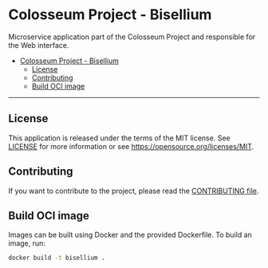 # Colosseum Project - Bisellium

Microservice application part of the Colosseum Project and responsible for the Web interface.

- [Colosseum Project - Bisellium](#colosseum-project---bisellium)
  - [License](#license)
  - [Contributing](#contributing)
  - [Build OCI image](#build-oci-image)

---

## License

This application is released under the terms of the MIT license.
See [LICENSE](LICENSE) for more information or see <https://opensource.org/licenses/MIT>.

## Contributing

If you want to contribute to the project, please read the [CONTRIBUTING file](CONTRIBUTING.md).

## Build OCI image

Images can be built using Docker and the provided Dockerfile.
To build an image, run:

```sh
docker build -t bisellium .
```
